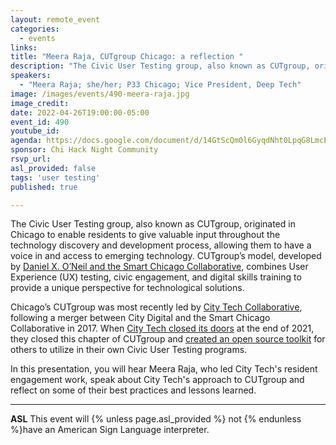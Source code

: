 ```yaml
---
layout: remote_event
categories:
  - events
links: 
title: "Meera Raja, CUTgroup Chicago: a reflection "
description: "The Civic User Testing group, also known as CUTgroup, originated in Chicago to enable residents to give valuable input throughout the technology discovery and development process, allowing them to have a voice in and access to emerging technology. In this presentation, you will hear Meera Raja, who led City Tech’s resident engagement work, speak about City Tech’s approach to CUTgroup and reflect on some of their best practices and lessons learned."
speakers:
  - "Meera Raja; she/her; P33 Chicago; Vice President, Deep Tech"
image: /images/events/490-meera-raja.jpg
image_credit: 
date: 2022-04-26T19:00:00-05:00
event_id: 490
youtube_id: 
agenda: https://docs.google.com/document/d/14GtScQm0l6GyqdNht0LpqG8LmcEF7i3COjNJ06PaTj8/edit#
sponsor: Chi Hack Night Community
rsvp_url: 
asl_provided: false
tags: 'user testing'
published: true

---
```


The Civic User Testing group, also known as CUTgroup, originated in Chicago to enable residents to give valuable input throughout the technology discovery and development process, allowing them to have a voice in and access to emerging technology. CUTgroup’s model, developed by [Daniel X. O’Neil and the Smart Chicago Collaborative](https://www.cutgroupbook.com/), combines User Experience (UX) testing, civic engagement, and digital skills training to provide a unique perspective for technological solutions. 

Chicago’s CUTgroup was most recently led by [City Tech Collaborative](https://www.citytech.org/), following a merger between City Digital and the Smart Chicago Collaborative in 2017. When [City Tech closed its doors](https://www.citytech.org/city-tech-launches-two-new-organizations-and-open-source-toolkit) at the end of 2021, they closed this chapter of CUTgroup and [created an open source toolkit](https://cutgroup-citytechresources.readthedocs.io/en/latest/) for others to utilize in their own Civic User Testing programs. 

In this presentation, you will hear Meera Raja, who led City Tech's resident engagement work, speak about City Tech's approach to CUTgroup and reflect on some of their best practices and lessons learned.


---

**ASL** This event will {% unless page.asl_provided %} not {% endunless %}have an American Sign Language interpreter.

